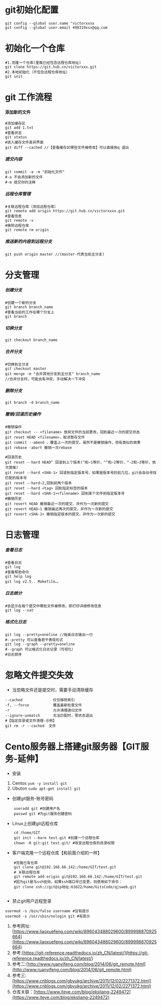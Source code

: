 # git初始化配置

```
git config --global user.name "victorxxxx
git config --global user.email 490319xxx@qq.com
```
# 初始化一个仓库

```
#1.克隆一个仓库(里面已经包含远程仓库地址)
git clone https://git.hub.cn/victorxxx.git
#2.本地初始化（不包含远程仓库地址）
git init

```
# git 工作流程

#### 添加新的文件

```
#添加缓存区
git add 1.txt
#查看状态
git status
#进入缓存文件差异界面
git diff --cached //【查看缓存区哪些文件被修改】可以直接按q 退出
```
##### 提交内容

```
git commit -a -m "初始化文件"
#-a 不会添加新的文件
#-m 提交你的注释
```
##### 远程仓库管理

```
#关联远程仓库（添加远程仓库）
git remote add origin https://git.hub.cn/victorxxxx.git 
#查看信息
git remote -v
#移除远程仓库
git remote rm origin 
```
##### 推送新的内容到远程分支

```
git push origin master //(master-代表当前主分支)
```
# 分支管理
##### 创建分支

```
#创建一个新的分支
git branch branch_name
#查看当前的工作在哪个分支上
git branch
```
##### 切换分支

```
git checkout branch_name
```

##### 合并分支

```
#切换到主分支
git checkout master
git merge -m "合并其他分支到主分支" branch_name
//合并分支时，可能会有冲突，手动解决一下冲突
```
##### 删除分支

```
git branch -d branch_name
```
##### 撤销/回滚历史操作

```
#撤销操作
git checkout -- <filename> 放弃文件的当前更改，回到最近一次的提交状态
git reset HEAD <filename>，取消暂存文件
git commit --amend ，覆盖上一次的提交，虽然不是撤销操作，但有类似的效果
git rebase -abort 撤销一次rebase

#回滚历史
git reset --hard HEAD^ 回滚到上个版本(^和~1等价，^^和~2等价，^-2和~3等价，依次类推)
git reset --hard <SHA-1> 回滚到指定版本号，如果是版本号的前几位，git会自动寻找匹配的版本号
git reset --hard~2,回到前两个版本
git reset --hard <tag> 回到指定标签的版本
git reset --hard <SHA-1><filename> 回到某个文件到指定版本号
#撤销历史
git revert HEAD 撤销最近一次的提交，并作为一次新的提交
git revert HEAD~1 撤销最近两次的提交，并作为一次新的提交
git revert <SHA-1> 撤销指定版本的提交，并作为一次新的提交
```
# 日志管理
##### 查看日志
```
#查看日志
git log
#查看帮助命令
git help log
git log v2.5.. Makefile。。
```
##### 日志统计

```
#会显示在每个提交中哪些文件被修改，即打印详细修改信息
git log --sat
```
##### 格式化日志

```
git log --pretty=oneline //每条日志输出一行
#--pretty 可以查看若干表现形式
git log --graph --pretty=oneline
#--graph 可以格式化日志记录（可视化）
#日志排序
```
# 忽略文件提交失效
- 当忽略文件还是提交时，需要手动清除缓存
```shell
--cached              仅仅移除索引
-f, --force           覆盖最新检查文件
-r                    允许清理递归文件
--ignore-unmatch      无法匹配时，零状态退出
#【指定目录或文件清理-示例】
git rm -r --cached  文件
```

# Cento服务器上搭建git服务器【GIT服务-延伸】
+ 安装
 1. Centos `yum -y install git` 
 2. Ubuton `sudo apt-get install git`
+ 创建git服务-账号密码

```
	useradd git #创建用户名
	passwd git #为git服务创建密码
```

+ Linux上创建git远程仓库

```
	cd /home/GIT
	git init --bare test.git #创建一个远程仓库
	chown -R git:git test.git/ #改变远程仓库的目录权限
```

+ 客户端克隆一个远程仓库【和前面介绍的一样】
```
    #克隆已有仓库
	git clone git@192.168.66.142:/home/GIT/test.git
	# 关联远程仓库
	git remote add origin git@192.168.66.142:/home/GIT/test.git
	#因为git是与ssh挂钩，如果ssh端口号已变更，则使用如下命令：
	git clone ssh://git@ip地址:61622/home/GitsCode/qjsweb.git
	
```
+ 禁止git用户远程登录
```shell
usermod -s /bin/false username #没有提示
usermod -s /usr/sbin/nologin git #有提示
 ```
 1. 参考网址:[https://www.liaoxuefeng.com/wiki/896043488029600/899998870925664](https://www.liaoxuefeng.com/wiki/896043488029600/899998870925664)
 2. 参考:[https://git-reference.readthedocs.io/zh_CN/latest/](https://git-reference.readthedocs.io/zh_CN/latest/) 
 3. 参考二:[http://www.ruanyifeng.com/blog/2014/06/git_remote.html](http://www.ruanyifeng.com/blog/2014/06/git_remote.html)
 4. 参考三:[https://www.cnblogs.com/gbyukg/archive/2011/12/02/2271372.html](https://www.cnblogs.com/gbyukg/archive/2011/12/02/2271372.html)
 5. 仓库关联：[https://www.iteye.com/blog/eksliang-2249472](https://www.iteye.com/blog/eksliang-2249472)





